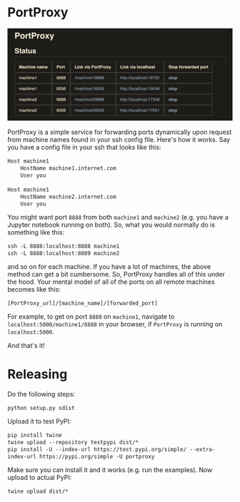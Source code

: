 # PortProxy

![Example Image of PortProxy](/images/portproxy_dark.png)


PortProxy is a simple service for forwarding ports dynamically 
upon request from machine names found in your ssh config file.
Here's how it works. Say you have a config file in your ssh
that looks like this:

```
Host machine1
    HostName machine1.internet.com
    User you

Host machine1
    HostName machine2.internet.com
    User you
```

You might want port `8888` from both `machine1` and `machine2` (e.g.
you have a Jupyter notebook running on both). So, what you would
normally do is something like this:

```
ssh -L 8888:localhost:8888 machine1
ssh -L 8888:localhost:8889 machine2
```

and so on for each machine. If you have a lot of machines, the above
method can get a bit cumbersome. So, PortProxy handles all of this
under the hood. Your mental model of all of the ports on all remote
machines becomes like this:

```
[PortProxy_url]/[machine_name]/[forwarded_port]
```

For example, to get on port `8888` on `machine1`, navigate to 
`localhost:5000/machine1/8888` in your browser, if `PortProxy` 
is running on `localhost:5000`.

And that's it!

# Releasing

Do the following steps:

```
python setup.py sdist
```

Upload it to test PyPI:

```
pip install twine
twine upload --repository testpypi dist/*
pip install -U --index-url https://test.pypi.org/simple/ --extra-index-url https://pypi.org/simple -U portproxy
```

Make sure you can install it and it works (e.g. run the examples). Now upload
to actual PyPI:

```
twine upload dist/*
```
